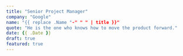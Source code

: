 ```yaml
---
title: "Senior Project Manager"
company: "Google"
name: "{{ replace .Name "-" " " | title }}"
quote: "He is the one who knows how to move the product forward."
date: {{ .Date }}
draft: true
featured: true
---
```

